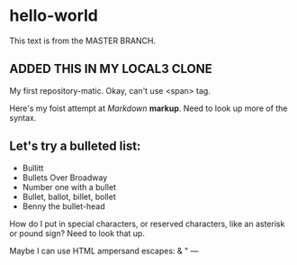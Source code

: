# hello-world

This text is from the MASTER BRANCH.
## **ADDED THIS IN MY LOCAL3 CLONE**
My first repository-matic.
Okay, can't use &lt;span&gt; tag.


Here's my foist attempt at *Markdown* **markup**. Need to look up more of the syntax.

## Let's try a bulleted list:
- Bullitt
- Bullets Over Broadway
- Number one with a bullet
- Bullet, ballot, billet, bollet
- Benny the bullet-head

How do I put in special characters, or reserved characters, like an asterisk or pound sign? Need to look that up.

Maybe I can use HTML ampersand escapes: &amp; &quot; &mdash;
